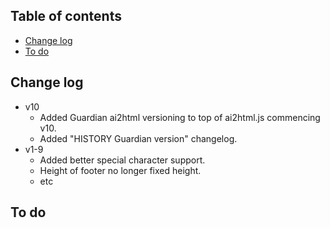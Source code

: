 ## Table of contents

- [Change log](#change-log)
- [To do](#to-do)


## Change log

- v10
  - Added Guardian ai2html versioning to top of ai2html.js commencing v10.
  - Added "HISTORY Guardian version" changelog.
- v1-9
  - Added better special character support.
  - Height of footer no longer fixed height.
  - etc


## To do
